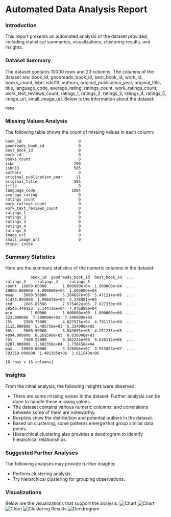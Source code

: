 # Automated Data Analysis Report

### Introduction
This report presents an automated analysis of the dataset provided, including statistical summaries, visualizations, clustering results, and insights.

### Dataset Summary
The dataset contains 10000 rows and 23 columns.
The columns of the dataset are: book_id, goodreads_book_id, best_book_id, work_id, books_count, isbn, isbn13, authors, original_publication_year, original_title, title, language_code, average_rating, ratings_count, work_ratings_count, work_text_reviews_count, ratings_1, ratings_2, ratings_3, ratings_4, ratings_5, image_url, small_image_url.
Below is the information about the dataset:
```
None
```

### Missing Values Analysis
The following table shows the count of missing values in each column:
```
book_id                         0
goodreads_book_id               0
best_book_id                    0
work_id                         0
books_count                     0
isbn                          700
isbn13                        585
authors                         0
original_publication_year      21
original_title                585
title                           0
language_code                1084
average_rating                  0
ratings_count                   0
work_ratings_count              0
work_text_reviews_count         0
ratings_1                       0
ratings_2                       0
ratings_3                       0
ratings_4                       0
ratings_5                       0
image_url                       0
small_image_url                 0
dtype: int64
```
### Summary Statistics
Here are the summary statistics of the numeric columns in the dataset:
```
           book_id  goodreads_book_id  best_book_id  ...      ratings_3     ratings_4     ratings_5
count  10000.00000       1.000000e+04  1.000000e+04  ...   10000.000000  1.000000e+04  1.000000e+04
mean    5000.50000       5.264697e+06  5.471214e+06  ...   11475.893800  1.996570e+04  2.378981e+04
std     2886.89568       7.575462e+06  7.827330e+06  ...   28546.449183  5.144736e+04  7.976889e+04
min        1.00000       1.000000e+00  1.000000e+00  ...     323.000000  7.500000e+02  7.540000e+02
25%     2500.75000       4.627575e+04  4.791175e+04  ...    3112.000000  5.405750e+03  5.334000e+03
50%     5000.50000       3.949655e+05  4.251235e+05  ...    4894.000000  8.269500e+03  8.836000e+03
75%     7500.25000       9.382225e+06  9.636112e+06  ...    9287.000000  1.602350e+04  1.730450e+04
max    10000.00000       3.328864e+07  3.553423e+07  ...  793319.000000  1.481305e+06  3.011543e+06

[8 rows x 16 columns]
```
### Insights
From the initial analysis, the following insights were observed:
- There are some missing values in the dataset. Further analysis can be done to handle these missing values.
- The dataset contains various numeric columns, and correlations between some of them are noteworthy.
- Boxplots show the distribution and potential outliers in the dataset.
- Based on clustering, some patterns emerge that group similar data points.
- Hierarchical clustering also provides a dendrogram to identify hierarchical relationships.

### Suggested Further Analyses
The following analyses may provide further insights:
- Perform clustering analysis.
- Try hierarchical clustering for grouping observations.
### Visualizations
Below are the visualizations that support the analysis:
![Chart](/content/missing_values.png)
![Chart](/content/correlation_matrix.png)
![Chart](/content/boxplot.png)
![Clustering Results](/content/clustering_results.png)
![Dendrogram](/content/dendrogram.png)
